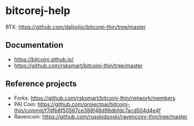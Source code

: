 # bitcorej-help

BTX: https://github.com/dalijolijo/bitcorej-thin/tree/master

## Documentation
* https://bitcoinj.github.io/
* https://github.com/rsksmart/bitcoinj-thin/tree/master


## Reference projects
* Forks: https://github.com/rsksmart/bitcoinj-thin/network/members
* PAI Coin: https://github.com/projectpai/bitcoinj-thin/commit/f7dfb8f50567ce388f48d99dbfdc7acd504d4e4f
* Ravencoin: https://github.com/russkidooski/ravencoinj-thin/tree/master
